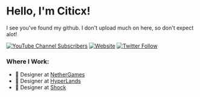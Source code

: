 # Hello, I'm Citicx!
I see you've found my github. I don't upload much on here, so don't expect alot!


[![YouTube Channel Subscribers](https://img.shields.io/youtube/channel/subscribers/UCQ4Oi-9c2UINqk_-CrilDwA?logo=youtube&logoColor=red&style=for-the-badge)](https://youtube.com/citicx)
[![Website](https://img.shields.io/website?label=citicx.ca&style=for-the-badge&url=https%3A%2F%2Fciticx.ca)](https://citicx.ca)
[![Twitter Follow](https://img.shields.io/twitter/follow/citicx?logo=twitter&logoColor=blue&style=for-the-badge)](https://twitter.com/intent/follow?screen_name=citicx)

### Where I Work:
- 🎨 Designer at [NetherGames](https://nethergames.org)
- 🎨 Designer at [HyperLands](https://github.com/HyperLandsBE)
- 🎨 Designer at [Shock](https://github.com/Shock-Network)
